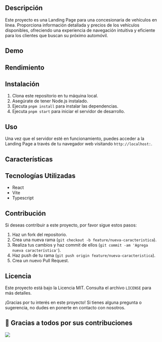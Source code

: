## Descripción

Este proyecto es una Landing Page para una concesionaria de vehículos en línea. Proporciona información detallada y precios de los vehículos disponibles, ofreciendo una experiencia de navegación intuitiva y eficiente para los clientes que buscan su próximo automóvil.

## Demo

## Rendimiento

## Instalación

1. Clona este repositorio en tu máquina local.
2. Asegúrate de tener Node.js instalado.
3. Ejecuta `pnpm install` para instalar las dependencias.
4. Ejecuta `pnpm start` para iniciar el servidor de desarrollo.

## Uso

Una vez que el servidor esté en funcionamiento, puedes acceder a la Landing Page a través de tu navegador web visitando `http://localhost:`.

## Características

## Tecnologías Utilizadas

- React
- Vite
- Typescript

## Contribución

Si deseas contribuir a este proyecto, por favor sigue estos pasos:

1. Haz un fork del repositorio.
2. Crea una nueva rama (`git checkout -b feature/nueva-caracteristica`).
3. Realiza tus cambios y haz commit de ellos (`git commit -am 'Agrega nueva característica'`).
4. Haz push de tu rama (`git push origin feature/nueva-caracteristica`).
5. Crea un nuevo Pull Request.

## Licencia

Este proyecto está bajo la Licencia MIT. Consulta el archivo `LICENSE` para más detalles.

¡Gracias por tu interés en este proyecto! Si tienes alguna pregunta o sugerencia, no dudes en ponerte en contacto con nosotros.

## 👏 Gracias a todos por sus contribuciones

<img align="left" src="https://contributors-img.web.app/image?repo=Lostovayne/car-website"/>
